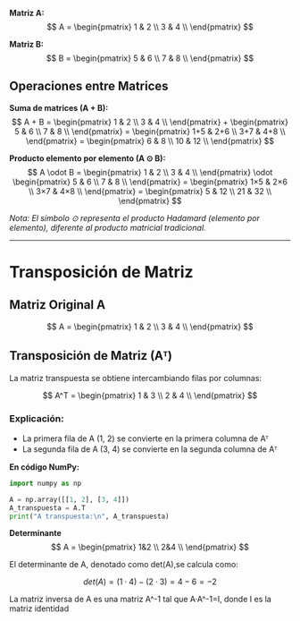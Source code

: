 **Matriz A:**
$$
A = \begin{pmatrix}
1 & 2 \\
3 & 4 \\
\end{pmatrix}
$$

**Matriz B:**
$$
B = \begin{pmatrix}
5 & 6 \\
7 & 8 \\
\end{pmatrix}
$$

## Operaciones entre Matrices

**Suma de matrices (A + B):**
$$
A + B = \begin{pmatrix}
1 & 2 \\
3 & 4 \\
\end{pmatrix} + \begin{pmatrix}
5 & 6 \\
7 & 8 \\
\end{pmatrix} = \begin{pmatrix}
1+5 & 2+6 \\
3+7 & 4+8 \\
\end{pmatrix} = \begin{pmatrix}
6 & 8 \\
10 & 12 \\
\end{pmatrix}
$$

**Producto elemento por elemento (A ⊙ B):**
$$
A \odot B = \begin{pmatrix}
1 & 2 \\
3 & 4 \\
\end{pmatrix} \odot \begin{pmatrix}
5 & 6 \\
7 & 8 \\
\end{pmatrix} = \begin{pmatrix}
1×5 & 2×6 \\
3×7 & 4×8 \\
\end{pmatrix} = \begin{pmatrix}
5 & 12 \\
21 & 32 \\
\end{pmatrix}
$$

*Nota: El símbolo ⊙ representa el producto Hadamard (elemento por elemento), diferente al producto matricial tradicional.*

---

# Transposición de Matriz

## Matriz Original A
$$
A = \begin{pmatrix}
1 & 2 \\
3 & 4 \\
\end{pmatrix}
$$

## Transposición de Matriz (Aᵀ)
La matriz transpuesta se obtiene intercambiando filas por columnas:

$$
A^T = \begin{pmatrix}
1 & 3 \\
2 & 4 \\
\end{pmatrix}
$$

### Explicación:
- La primera fila de A (1, 2) se convierte en la primera columna de Aᵀ
- La segunda fila de A (3, 4) se convierte en la segunda columna de Aᵀ

**En código NumPy:**
```python
import numpy as np

A = np.array([[1, 2], [3, 4]])
A_transpuesta = A.T
print("A transpuesta:\n", A_transpuesta)
```

**Determinante**
$$
A = \begin{pmatrix}
1&2 \\
2&4 \\
\end{pmatrix}
$$

El determinante de A, denotado como det(A),se calcula como:

$$
det(A)=(1·4)-(2·3)= 4-6=-2
$$


La matriz inversa de A es una matriz A^-1 tal que A·A^-1=I, donde I es la matriz identidad 
